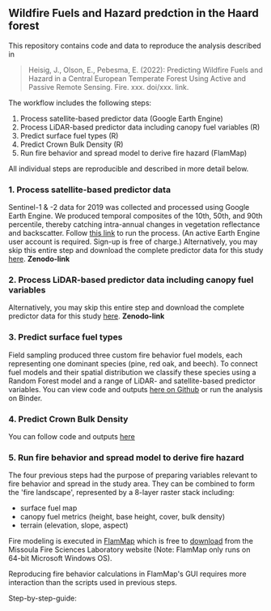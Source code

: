 ## Wildfire Fuels and Hazard predction in the Haard forest

This repository contains code and data to reproduce the analysis described in

> Heisig, J., Olson, E., Pebesma, E. (2022): Predicting Wildfire Fuels and Hazard in a Central European Temperate Forest Using Active and Passive Remote Sensing. Fire. xxx. doi/xxx. link.

The workflow includes the following steps:

1. Process satellite-based predictor data (Google Earth Engine)
2. Process LiDAR-based predictor data including canopy fuel variables (R)
3. Predict surface fuel types (R)
4. Predict Crown Bulk Density (R)
5. Run fire behavior and spread model to derive fire hazard (FlamMap)

All individual steps are reproducible and described in more detail below.

### 1. Process satellite-based predictor data

Sentinel-1 & -2 data for 2019 was collected and processed using Google Earth Engine. We produced temporal composites of the 10th, 50th, and 90th percentile, thereby catching intra-annual changes in vegetation reflectance and backscatter. Follow [this link](https://code.earthengine.google.com/5458224e8dc2182e7fecf6bb9398444e) to run the process. (An active Earth Engine user account is required. Sign-up is free of charge.)
Alternatively, you may skip this entire step and download the complete predictor data for this study [here](). **Zenodo-link**

### 2. Process LiDAR-based predictor data including canopy fuel variables


Alternatively, you may skip this entire step and download the complete predictor data for this study [here](). **Zenodo-link**

### 3. Predict surface fuel types

Field sampling produced three custom fire behavior fuel models, each representing one dominant species (pine, red oak, and beech). To connect fuel models and their spatial distribution we classify these species using a Random Forest model and a range of LiDAR- and satellite-based predictor variables.
You can view code and outputs [here on Github](R/01_spatial_prediction_surface_fuel_models.md) or run the analysis on Binder.

### 4. Predict Crown Bulk Density

You can follow code and outputs [here](R/02_spatial_prediction_crown_bulk_density.md)

### 5. Run fire behavior and spread model to derive fire hazard 

The four previous steps had the purpose of preparing variables relevant to fire behavior and spread in the study area. They can be combined to form the 'fire landscape', represented by a 8-layer raster stack including:

- surface fuel map
- canopy fuel metrics (height, base height, cover, bulk density)
- terrain (elevation, slope, aspect)

Fire modeling is executed in [FlamMap](https://www.firelab.org/project/flammap) which is free to [download](https://www.firelab.org/media/709) from the Missoula Fire Sciences Laboratory website (Note: FlamMap only runs on 64-bit Microsoft Windows OS).

Reproducing fire behavior calculations in FlamMap's GUI requires more interaction than the scripts used in previous steps. 

Step-by-step-guide:






